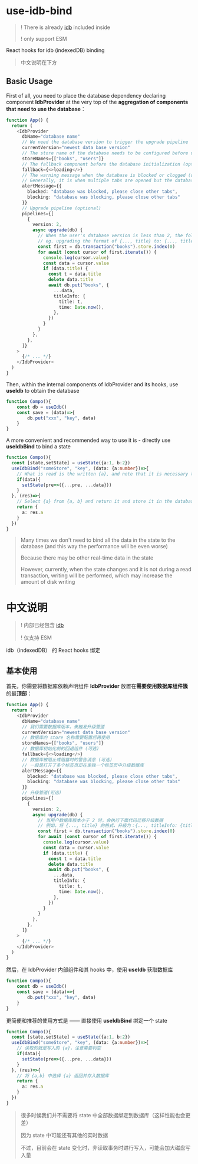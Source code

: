 # use-idb-bind

> ! There is already [idb](https://www.npmjs.com/package/idb) included inside
>
> ! only support ESM

React hooks for idb (indexedDB) binding

> 中文说明在下方

## Basic Usage

First of all, you need to place the database dependency declaring component **IdbProvider** at the very top of the **aggregation of components that need to use the database**：

```Typescript
function App() {
  return (
    <IdbProvider
      dbName="database name"
      // We need the database version to trigger the upgrade pipeline
      currentVersion="newest data base version"
      // The store name of the database needs to be configured before use
      storeNames={["books", "users"]}
      // The fallback component before the database initialization (optional)
      fallback={<>loading</>}
      // The warning message when the database is blocked or clogged (optional)
      // Generally, it is when multiple tabs are opened but the database is upgraded in a single tab
      alertMessage={{
        blocked: "database was blocked, please close other tabs",
        blocking: "database was blocking, please close other tabs"
      }}
      // Upgrade pipeline (optional)
      pipelines={[
        {
          version: 2,
          async upgrade(db) {
            // When the user's database version is less than 2, the following code will be executed to migrate and upgrade the data
            // eg. upgrading the format of {..., title} to: {..., titleInfo: {title, time}}
            const first = db.transaction("books").store.index(0)
            for await (const cursor of first.iterate()) {
              console.log(cursor.value)
              const data = cursor.value
              if (data.title) {
                const t = data.title
                delete data.title
                await db.put("books", {
                  ...data,
                  titleInfo: {
                    title: t,
                    time: Date.now(),
                  },
                })
              }
            }
          },
        },
      ]}
    >
      {/* ... */}
    </IdbProvider>
  )
}
```

Then, within the internal components of IdbProvider and its hooks, use **useIdb** to obtain the database

```Typescript
function Compo(){
    const db = useIdb()
    const save = (data)=>{
        db.put("xxx", "key", data)
    }
}
```

A more convenient and recommended way to use it is - directly use **useIdbBind** to bind a state

```Typescript
function Compo(){
  const [state,setState] = useState({a:1, b:2})
  useIdbBind("someStore", "key", (data: {a:number})=>{
    // What is read is the written {a}, and note that it is necessary to check for null
    if(data){
      setState(pre=>({...pre, ...data}))
    }
  }, (res)=>{
    // Select {a} from {a, b} and return it and store it in the database
    return {
      a: res.a
    }
  })
}
```

> Many times we don't need to bind all the data in the state to the database (and this way the performance will be even worse)
>
> Because there may be other real-time data in the state
>
> However, currently, when the state changes and it is not during a read transaction, writing will be performed, which may increase the amount of disk writing

# 中文说明

> ! 内部已经包含 [idb](https://www.npmjs.com/package/idb)
>
> ! 仅支持 ESM

idb（indexedDB） 的 React hooks 绑定

## 基本使用

首先，你需要将数据库依赖声明组件 **IdbProvider** 放置在**需要使用数据库组件簇**的最**顶部**：

```Typescript
function App() {
  return (
    <IdbProvider
      dbName="database name"
      // 我们需要数据库版本，来触发升级管道
      currentVersion="newest data base version"
      // 数据库的 store 名称需要配置后再使用
      storeNames={["books", "users"]}
      // 数据库初始化前的回退组件 (可选)
      fallback={<>loading</>}
      // 数据库被阻止或阻塞时的警告消息 (可选)
      // 一般是打开了多个标签页却在单独一个标签页中升级数据库
      alertMessage={{
        blocked: "database was blocked, please close other tabs",
        blocking: "database was blocking, please close other tabs"
      }}
      // 升级管道(可选)
      pipelines={[
        {
          version: 2,
          async upgrade(db) {
            // 当用户数据库版本小于 2 时，会执行下面代码迁移升级数据
            // 例如，将 {..., title} 的格式，升级为：{..., titleInfo: {title, time}}
            const first = db.transaction("books").store.index(0)
            for await (const cursor of first.iterate()) {
              console.log(cursor.value)
              const data = cursor.value
              if (data.title) {
                const t = data.title
                delete data.title
                await db.put("books", {
                  ...data,
                  titleInfo: {
                    title: t,
                    time: Date.now(),
                  },
                })
              }
            }
          },
        },
      ]}
    >
      {/* ... */}
    </IdbProvider>
  )
}
```

然后，在 IdbProvider 内部组件和其 hooks 中，使用 **useIdb** 获取数据库

```Typescript
function Compo(){
    const db = useIdb()
    const save = (data)=>{
        db.put("xxx", "key", data)
    }
}
```

更简便和推荐的使用方式是 —— 直接使用 **useIdbBind** 绑定一个 state

```Typescript
function Compo(){
  const [state,setState] = useState({a:1, b:2})
  useIdbBind("someStore", "key", (data: {a:number})=>{
    // 读取的就是写入的 {a}，注意需要判空
    if(data){
      setState(pre=>({...pre, ...data}))
    }
  }, (res)=>{
    // 将 {a,b} 中选择 {a} 返回并存入数据库
    return {
      a: res.a
    }
  })
}
```

> 很多时候我们并不需要将 state 中全部数据绑定到数据库（这样性能也会更差）
>
> 因为 state 中可能还有其他的实时数据
>
> 不过，目前会在 state 变化时，非读取事务时进行写入，可能会加大磁盘写入量
